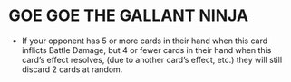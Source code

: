 # GOE GOE THE GALLANT NINJA

*   If your opponent has 5 or more cards in their hand when this card inflicts Battle Damage, but 4 or fewer cards in their hand when this card’s effect resolves, (due to another card’s effect, etc.) they will still discard 2 cards at random.
